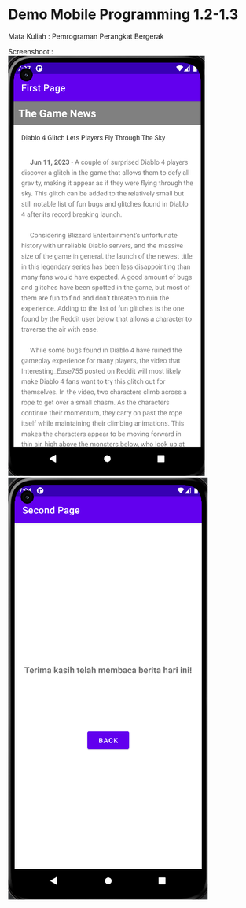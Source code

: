 # Demo Mobile Programming 1.2-1.3

Mata Kuliah : Pemrograman Perangkat Bergerak

Screenshoot :  
<img src="/Mobile-Programming-1.2-1.3/image/page1.png">
<img src="/Mobile-Programming-1.2-1.3/image/page2.png">
